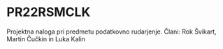 # PR22RSMCLK
Projektna naloga pri predmetu podatkovno rudarjenje. Člani: Rok Švikart, Martin Čučkin in Luka Kalin
